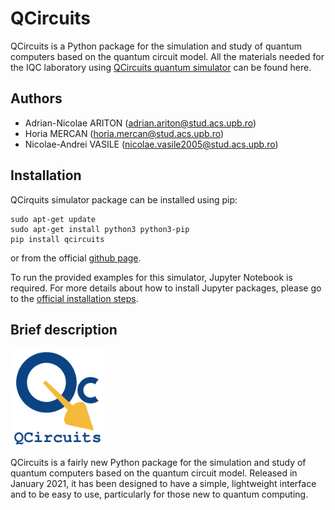 # QCircuits

QCircuits is a Python package for the simulation and study of quantum computers based on the quantum circuit model. All the materials needed for the IQC laboratory using [QCircuits quantum simulator](http://www.awebb.info/qcircuits/index.html#) can be found here.

## Authors

* Adrian-Nicolae ARITON (adrian.ariton@stud.acs.upb.ro)
* Horia MERCAN (horia.mercan@stud.acs.upb.ro)
* Nicolae-Andrei VASILE (nicolae.vasile2005@stud.acs.upb.ro)

## Installation

QCirquits simulator package can be installed using pip:

```
sudo apt-get update
sudo apt-get install python3 python3-pip
pip install qcircuits
```

or from the official [github page](github.com/grey-area/qcircuits).

To run the  provided examples for this simulator, Jupyter Notebook is required. For more details about how to install Jupyter packages, please go to the [official installation steps](https://jupyter.org/install).

## Brief description

<p>
	<img align="center" width="150" hieght="150" src="/assets/images/QCircuits.png">
</p>

QCircuits is a fairly new Python package for the simulation and study of quantum computers based on the quantum circuit model. Released in January 2021, it has been designed to have a simple, lightweight interface and to be easy to use, particularly for those new to quantum computing. 

